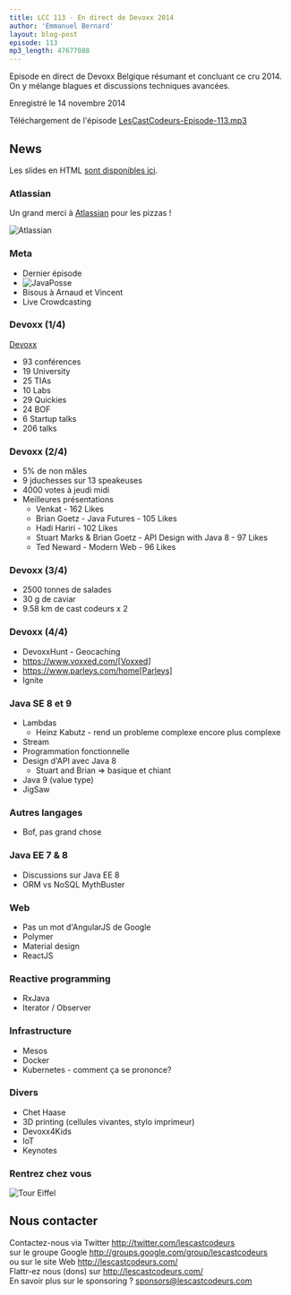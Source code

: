 ```yaml
---
title: LCC 113 - En direct de Devoxx 2014
author: 'Emmanuel Bernard'
layout: blog-post
episode: 113
mp3_length: 47677088
---
```

Episode en direct de Devoxx Belgique résumant et concluant ce cru 2014.
On y mélange blagues et discussions techniques avancées.

Enregistré le 14 novembre 2014

Téléchargement de l'épisode [LesCastCodeurs-Episode-113.mp3](http://traffic.libsyn.com/lescastcodeurs/LesCastCodeurs-Episode-113.mp3)  

## News

Les slides en HTML [sont disponibles ici](http://lescastcodeurs.com/presentations/2014/devoxx-be/).

### Atlassian

Un grand merci à [Atlassian](http://atlassian.fr) pour les pizzas !  
<p class="sponsor">
<img src="/images/promo/sponsors/atlassian-200px.png" alt="Atlassian" />
</p>


### Meta

* Dernier épisode
* ![JavaPosse](/presentations/2014/devoxx-be/images/javaposse.png)
* Bisous à Arnaud et Vincent
* Live Crowdcasting

### Devoxx (1/4)

[Devoxx](http://devoxx.be)

* 93 conférences
* 19 University
* 25 TIAs
* 10 Labs
* 29 Quickies
* 24 BOF
* 6 Startup talks
* 206 talks

### Devoxx (2/4)

* 5% de non mâles
* 9 jduchesses sur 13 speakeuses
* 4000 votes à jeudi midi
* Meilleures présentations
    * Venkat - 162 Likes
    * Brian Goetz - Java Futures - 105 Likes
    * Hadi Hariri  - 102 Likes
    * Stuart Marks & Brian Goetz - API Design with Java 8 - 97 Likes
    * Ted Neward - Modern Web - 96 Likes

### Devoxx (3/4)

* 2500 tonnes de salades
* 30 g de caviar
* 9.58 km de cast codeurs x 2

### Devoxx (4/4)

* DevoxxHunt - Geocaching
* https://www.voxxed.com/[Voxxed]
* https://www.parleys.com/home[Parleys]
* Ignite

### Java SE 8 et 9

* Lambdas
    * Heinz Kabutz - rend un probleme complexe encore plus complexe
* Stream
* Programmation fonctionnelle
* Design d'API avec Java 8
    * Stuart and Brian => basique et chiant
* Java 9 (value type)
* JigSaw

### Autres langages

* Bof, pas grand chose

### Java EE 7 & 8

* Discussions sur Java EE 8
* ORM vs NoSQL MythBuster

### Web

* Pas un mot d'AngularJS de Google
* Polymer
* Material design
* ReactJS

### Reactive programming

* RxJava
* Iterator / Observer

### Infrastructure

* Mesos
* Docker
* Kubernetes - comment ça se prononce?

### Divers

* Chet Haase
* 3D printing (cellules vivantes, stylo imprimeur)
* Devoxx4Kids
* IoT
* Keynotes

### Rentrez chez vous

![Tour Eiffel](/presentations/2014/devoxx-be/images/tour-eiffel.jpg)

## Nous contacter

Contactez-nous via Twitter <http://twitter.com/lescastcodeurs>  
sur le groupe Google <http://groups.google.com/group/lescastcodeurs>  
ou sur le site Web <http://lescastcodeurs.com/>  
Flattr-ez nous (dons) sur <http://lescastcodeurs.com/>  
En savoir plus sur le sponsoring ? sponsors@lescastcodeurs.com
